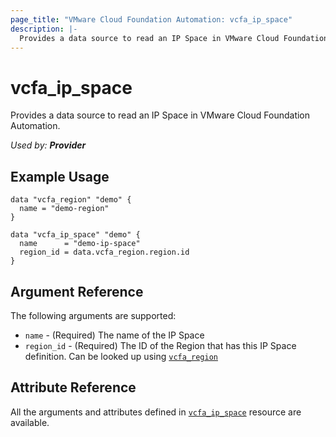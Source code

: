 ```yaml
---
page_title: "VMware Cloud Foundation Automation: vcfa_ip_space"
description: |-
  Provides a data source to read an IP Space in VMware Cloud Foundation Automation.
---
```


# vcfa_ip_space

Provides a data source to read an IP Space in VMware Cloud Foundation Automation.

_Used by: **Provider**_

## Example Usage

```hcl
data "vcfa_region" "demo" {
  name = "demo-region"
}

data "vcfa_ip_space" "demo" {
  name      = "demo-ip-space"
  region_id = data.vcfa_region.region.id
}
```

## Argument Reference

The following arguments are supported:

- `name` - (Required) The name of the IP Space
- `region_id` - (Required) The ID of the Region that has this IP Space definition. Can be looked up using
  [`vcfa_region`](/providers/vmware/vcfa/latest/docs/data-sources/region)

## Attribute Reference

All the arguments and attributes defined in
[`vcfa_ip_space`](/providers/vmware/vcfa/latest/docs/resources/ip_space) resource are available.
